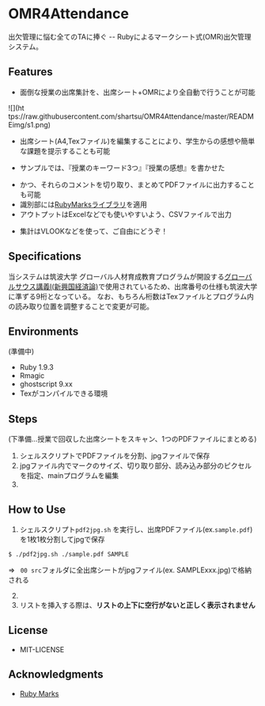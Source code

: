 # OMR4Attendance

出欠管理に悩む全てのTAに捧ぐ -- Rubyによるマークシート式(OMR)出欠管理システム。

## Features

- 面倒な授業の出席集計を、出席シート+OMRにより全自動で行うことが可能

![](ht
tps://raw.githubusercontent.com/shartsu/OMR4Attendance/master/READMEimg/s1.png)

- 出席シート(A4,Texファイル)を編集することにより、学生からの感想や簡単な課題を提示することも可能
 * サンプルでは、『授業のキーワード3つ』『授業の感想』を書かせた
- かつ、それらのコメントを切り取り、まとめてPDFファイルに出力することも可能
- 識別部には[RubyMarksライブラリ](https://github.com/andrerpbts/ruby_marks)を適用
- アウトプットはExcelなどでも使いやすいよう、CSVファイルで出力
 * 集計はVLOOKなどを使って、ご自由にどうぞ！

## Specifications

当システムは筑波大学 グローバル人材育成教育プログラムが開設する[グローバルサウス講義Ⅰ(新興国経済論)](http://shakai.tsukuba.ac.jp/news/2014/09/-ghrd.html)で使用されているため、出席番号の仕様も筑波大学に準ずる9桁となっている。
なお、もちろん桁数はTexファイルとプログラム内の読み取り位置を調整することで変更が可能。

## Environments

(準備中)

- Ruby 1.9.3
 - Rmagic
- ghostscript  9.xx
- Texがコンパイルできる環境

## Steps

(下準備…授業で回収した出席シートをスキャン、1つのPDFファイルにまとめる)

1. シェルスクリプトでPDFファイルを分割、jpgファイルで保存
2. jpgファイル内でマークのサイズ、切り取り部分、読み込み部分のピクセルを指定、mainプログラムを編集
3. 


## How to Use



1. シェルスクリプト`pdf2jpg.sh` を実行し、出席PDFファイル(ex.`sample.pdf`)を1枚1枚分割してjpgで保存

```
$ ./pdf2jpg.sh ./sample.pdf SAMPLE
```

⇒ ` 00 src`フォルダに全出席シートがjpgファイル(ex. SAMPLExxx.jpg)で格納される

2. 
3.  リストを挿入する際は、**リストの上下に空行がないと正しく表示されません**

## License
- MIT-LICENSE

## Acknowledgments
- [Ruby Marks](https://github.com/andrerpbts/ruby_marks)
